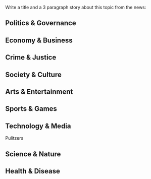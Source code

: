 Write a title and a 3 paragraph story about this topic from the news:

## Politics & Governance

## Economy & Business

## Crime & Justice

## Society & Culture

## Arts & Entertainment

## Sports & Games

## Technology & Media

Pulitzers

## Science & Nature

## Health & Disease


